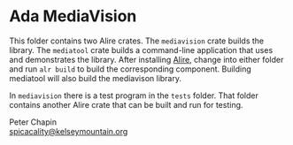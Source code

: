 
Ada MediaVision
===============

This folder contains two Alire crates. The `mediavision` crate builds the library. The
`mediatool` crate builds a command-line application that uses and demonstrates the library.
After installing [Alire](https://alire.ada.dev/), change into either folder and run `alr build`
to build the corresponding component. Building mediatool will also build the mediavison library.

In `mediavision` there is a test program in the `tests` folder. That folder contains another
Alire crate that can be built and run for testing.

Peter Chapin  
spicacality@kelseymountain.org  
